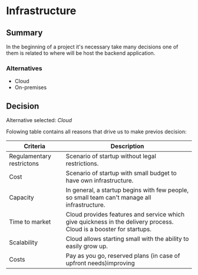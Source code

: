 # Infrastructure

## Summary

In the beginning of a project it's necessary take many decisions one of them is related to where will be host the backend application.

### Alternatives

- Cloud
- On-premises

## Decision 

Alternative selected: *Cloud*


Folowing table contains all reasons that drive us to make previos decision:

| Criteria                 | Description                                                    
| --------------------     | ----------------------------------------------------------------------------------------------------- | 
| Regulamentary restrictons| Scenario of startup without legal restrictions.                                                       |
| Cost                     | Scenario of startup with small budget to have own infrastructure.									   | 
| Capacity 				   | In general, a startup begins with few people, so small team can't manage all infrastructure.          |
| Time to market           | Cloud provides features and service which give quickness in the delivery process. Cloud is a booster for startups.|
| Scalability              | Cloud allows starting small with the ability to easily grow up.                                       |
| Costs                    | Pay as you go, reserved plans (in case of upfront needs)improving                                     |
